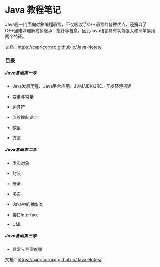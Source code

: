 # Java 教程笔记

Java是一门面向对象编程语言，不仅吸收了C++语言的各种优点，还摒弃了C++里难以理解的多继承、指针等概念，因此Java语言具有功能强大和简单易用两个特征。

文档：https://capricorncd.github.io/Java-Notes/

### 目录

##### Java基础第一季

* Java发展历程、Java平台应用、JVM/JDK/JRE、开发环境搭建

* 变量与常量

* 运算符

* 流程控制语句

* 数组

* 方法

##### Java基础第二季

* 类和对象

* 封装

* 继承

* 多态

* Java中的抽象类

* 接口Interface

* UML

##### Java基础第三季

* 异常与异常处理

文档：https://capricorncd.github.io/Java-Notes/
